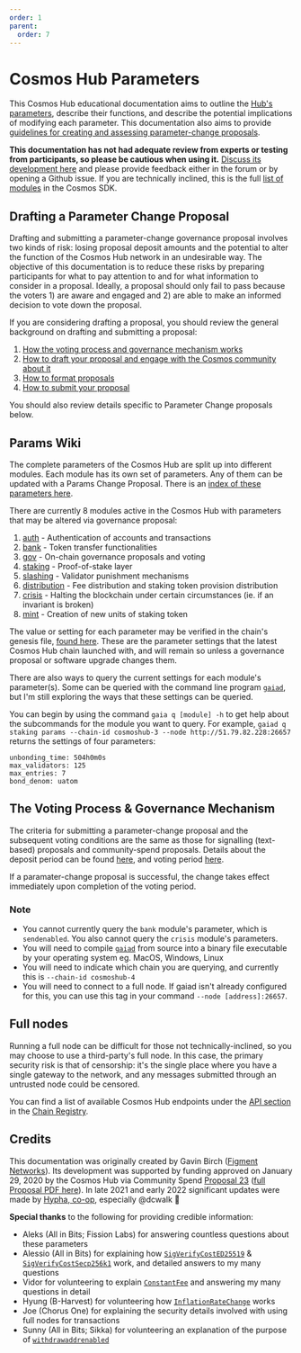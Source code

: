 ```yaml
---
order: 1
parent:
  order: 7
---
```


# Cosmos Hub Parameters

This Cosmos Hub educational documentation aims to outline the [Hub's parameters](#params-wiki), describe their functions, and describe the potential implications of modifying each parameter. This documentation also aims to provide [guidelines for creating and assessing parameter-change proposals](#drafting-a-parameter-change-proposal).

**This documentation has not had adequate review from experts or testing from participants, so please be cautious when using it.** [Discuss its development here](https://forum.cosmos.network/t/gwg-cosmos-hub-parameters-wiki/3170) and please provide feedback either in the forum or by opening a Github issue. If you are technically inclined, this is the full [list of modules](https://github.com/cosmos/cosmos-sdk/tree/master/x) in the Cosmos SDK.

## Drafting a Parameter Change Proposal

Drafting and submitting a parameter-change governance proposal involves two kinds of risk: losing proposal deposit amounts and the potential to alter the function of the Cosmos Hub network in an undesirable way. The objective of this documentation is to reduce these risks by preparing participants for what to pay attention to and for what information to consider in a proposal. Ideally, a proposal should only fail to pass because the voters 1) are aware and engaged and 2) are able to make an informed decision to vote down the proposal.

If you are considering drafting a proposal, you should review the general
background on drafting and submitting a proposal:
1. [How the voting process and governance mechanism works](../process.md)
1. [How to draft your proposal and engage with the Cosmos community about it](../best-practices.md)
1. [How to format proposals](../formatting.md)
1. [How to submit your proposal](../submitting.md)

You should also review details specific to Parameter Change proposals below.

## Params Wiki

The complete parameters of the Cosmos Hub are split up into different modules.
Each module has its own set of parameters. Any of them can be updated with a
Params Change Proposal. There is an [index of these parameters here](./param-index.md).

There are currently 8 modules active in the Cosmos Hub with parameters that may be altered via governance proposal:
1. [auth](./Auth.md) - Authentication of accounts and transactions
2. [bank](./Bank.md) - Token transfer functionalities
3. [gov](./Governance.md) - On-chain governance proposals and voting
4. [staking](./Staking.md) - Proof-of-stake layer
5. [slashing](./Slashing.md) - Validator punishment mechanisms
6. [distribution](./Distribution.md) - Fee distribution and staking token provision distribution
7. [crisis](./Crisis.md) - Halting the blockchain under certain circumstances (ie. if an invariant is broken)
8. [mint](./Mint.md) - Creation of new units of staking token
<!-- markdown-link-check-disable -->
The value or setting for each parameter may be verified in the chain's genesis file, [found here](https://raw.githubusercontent.com/cosmos/launch/master/genesis.json). These are the parameter settings that the latest Cosmos Hub chain launched with, and will remain so unless a governance proposal or software upgrade changes them.
<!-- markdown-link-check-enable -->
There are also ways to query the current settings for each module's parameter(s). Some can be queried with the command line program [`gaiad`](../../getting-started/installation.md), but I'm still exploring the ways that these settings can be queried. 

You can begin by using the command `gaia q [module] -h` to get help about the subcommands for the module you want to query. For example, `gaiad q staking params --chain-id cosmoshub-3 --node http://51.79.82.228:26657` returns the settings of four parameters:

```
unbonding_time: 504h0m0s
max_validators: 125
max_entries: 7
bond_denom: uatom
```

## The Voting Process & Governance Mechanism

The criteria for submitting a parameter-change proposal and the subsequent voting conditions are the same as those for signalling (text-based) proposals and community-spend proposals. Details about the deposit period can be found [here](../process.md#_1-deposit-period), and voting period [here](../process.md#what-determines-whether-or-not-a-governance-proposal-passes).

If a paramater-change proposal is successful, the change takes effect immediately upon completion of the voting period.

### Note

- You cannot currently query the `bank` module's parameter, which is `sendenabled`. You also cannot query the `crisis` module's parameters.
- You will need to compile [`gaiad`](../../getting-started/installation.md) from source into a binary file executable by your operating system eg. MacOS, Windows, Linux
- You will need to indicate which chain you are querying, and currently this is `--chain-id cosmoshub-4`
- You will need to connect to a full node. If gaiad isn't already configured for this, you can use this tag in your command `--node [address]:26657`.

## Full nodes

Running a full node can be difficult for those not technically-inclined, so you may choose to use a third-party's full node. In this case, the primary security risk is that of censorship: it's the single place where you have a single gateway to the network, and any messages submitted through an untrusted node could be censored.

You can find a list of available Cosmos Hub endpoints under the [API section](https://github.com/cosmos/chain-registry/blob/master/cosmoshub/chain.json) in the [Chain Registry](https://github.com/cosmos/chain-registry).

## Credits

This documentation was originally created by Gavin Birch ([Figment Networks](https://figment.io)). Its development was supported by funding approved on January 29, 2020 by the Cosmos Hub via Community Spend [Proposal 23](https://hubble.figment.io/cosmos/chains/cosmoshub-3/governance/proposals/23) ([full Proposal PDF here](https://ipfs.io/ipfs/QmSMGEoY2dfxADPfgoAsJxjjC6hwpSNx1dXAqePiCEMCbY)). In late 2021 and early 2022 significant updates were made by [Hypha, co-op](https://hypha.coop/), especially @dcwalk 🙏

**Special thanks** to the following for providing credible information:
- Aleks (All in Bits; Fission Labs) for answering countless questions about these parameters
- Alessio (All in Bits) for explaining how [`SigVerifyCostED25519`](./Auth.md#4-sigverifycosted25519) & [`SigVerifyCostSecp256k1`](./Auth.md#5-sigverifycostsecp256k1) work, and detailed answers to my many questions
- Vidor for volunteering to explain [`ConstantFee`](./Crisis.md#1-constantfee) and answering my many questions in detail
- Hyung (B-Harvest) for volunteering how [`InflationRateChange`](./Mint.md#2-inflationratechange) works
- Joe (Chorus One) for explaining the security details involved with using full nodes for transactions
- Sunny (All in Bits; Sikka) for volunteering an explanation of the purpose of [`withdrawaddrenabled`](./Distribution.md#4-withdrawaddrenabled)
